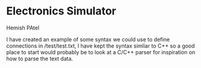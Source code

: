 # Electronics Simulator

Hemish PAtel

I have created an example of some syntax we could use to define connections in /test/test.txt, I have kept the syntax simliar to C++ so a good place to start would probably be to look at a C/C++ parser for inspiration on how to parse the text data. 